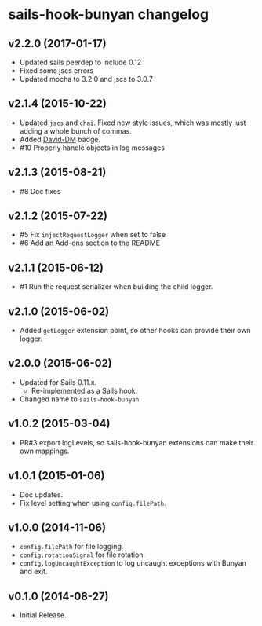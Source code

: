 # sails-hook-bunyan changelog

## v2.2.0 (2017-01-17)

 * Updated sails peerdep to include 0.12
 * Fixed some jscs errors
 * Updated mocha to 3.2.0 and jscs to 3.0.7

## v2.1.4 (2015-10-22)

 * Updated `jscs` and `chai`. Fixed new style issues, which was mostly just
   adding a whole bunch of commas.
 * Added [David-DM](david-dm.org) badge.
 * #10 Properly handle objects in log messages

## v2.1.3 (2015-08-21)

 * #8 Doc fixes

## v2.1.2 (2015-07-22)

 * #5 Fix `injectRequestLogger` when set to false
 * #6 Add an Add-ons section to the README

## v2.1.1 (2015-06-12)

 * #1 Run the request serializer when building the child logger.

## v2.1.0 (2015-06-02)

 * Added `getLogger` extension point, so other hooks can provide their own
   logger.

## v2.0.0 (2015-06-02)

 * Updated for Sails 0.11.x.
   * Re-implemented as a Sails hook.
 * Changed name to `sails-hook-bunyan`.

## v1.0.2 (2015-03-04)

 * PR#3 export logLevels, so sails-hook-bunyan extensions can make their
   own mappings.

## v1.0.1 (2015-01-06)

 * Doc updates.
 * Fix level setting when using `config.filePath`.

## v1.0.0 (2014-11-06)

 * `config.filePath` for file logging.
 * `config.rotationSignal` for file rotation.
 * `config.logUncaughtException` to log uncaught exceptions with Bunyan
   and exit.

## v0.1.0 (2014-08-27)

 * Initial Release.
